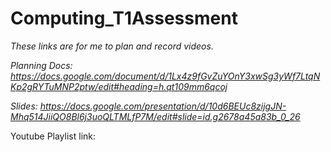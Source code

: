 # Computing_T1Assessment

_These links are for me to plan and record videos._

_Planning Docs:  https://docs.google.com/document/d/1Lx4z9fGvZuYOnY3xwSg3yWf7LtqNKp2gRYTuMNP2ptw/edit#heading=h.qt109mm6qcoj_

_Slides:  https://docs.google.com/presentation/d/10d6BEUc8zijgJN-Mhq514JiiQO8Bl6j3uoQLTMLfP7M/edit#slide=id.g2678a45a83b_0_26_

Youtube Playlist link: 
